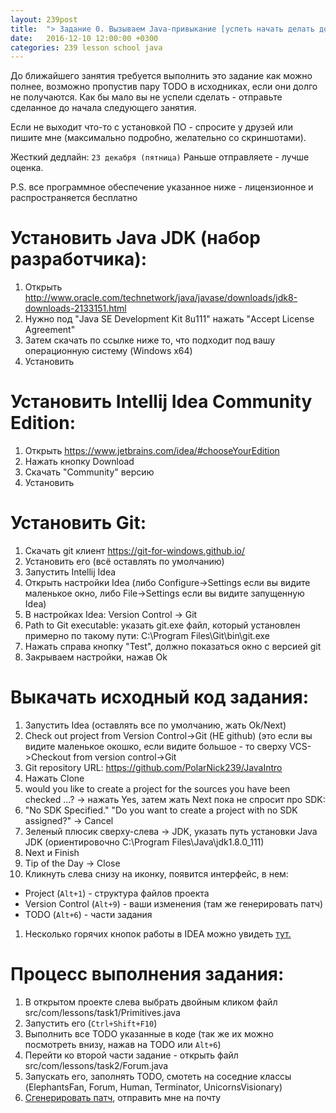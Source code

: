 ```yaml
---
layout: 239post
title:  "> Задание 0. Вызываем Java-привыкание [успеть начать делать до следующего занятия]"
date:   2016-12-10 12:00:00 +0300
categories: 239 lesson school java
---
```


До ближайшего занятия требуется выполнить это задание как можно полнее, возможно пропустив пару TODO в исходниках, если они долго не получаются. Как бы мало вы не успели сделать - отправьте сделанное до начала следующего занятия. 

Если не выходит что-то с установкой ПО - спросите у друзей или пишите мне (максимально подробно, желательно со скриншотами).

Жесткий дедлайн: `23 декабря (пятница)` Раньше отправляете - лучше оценка.

P.S. все программное обеспечение указанное ниже - лицензионное и распространяется бесплатно

Установить Java JDK (набор разработчика):
=========================================
1. Открыть <a href="http://www.oracle.com/technetwork/java/javase/downloads/jdk8-downloads-2133151.html">http://www.oracle.com/technetwork/java/javase/downloads/jdk8-downloads-2133151.html</a>
2. Нужно под "Java SE Development Kit 8u111" нажать "Accept License Agreement"
3. Затем скачать по ссылке ниже то, что подходит под вашу операционную систему (Windows x64)
4. Установить

Установить Intellij Idea Community Edition:
===========================================
1. Открыть <a href="https://www.jetbrains.com/idea/#chooseYourEdition">https://www.jetbrains.com/idea/#chooseYourEdition</a>
2. Нажать кнопку Download
3. Скачать "Community" версию
4. Установить

Установить Git:
===============
1. Скачать git клиент <a href="https://git-for-windows.github.io/">https://git-for-windows.github.io/</a>
1. Установить его (всё оставлять по умолчанию)
1. Запустить Intellij Idea
1. Открыть настройки Idea (либо Configure->Settings если вы видите маленькое окно, либо File->Settings если вы видите запущенную Idea)
1. В настройках Idea: Version Control -> Git
1. Path to Git executable: указать git.exe файл, который установлен примерно по такому пути: C:\Program Files\Git\bin\git.exe
1. Нажать справа кнопку "Test", должно показаться окно с версией git
1. Закрываем настройки, нажав Ok

Выкачать исходный код задания:
==============================
1. Запустить Idea (оставлять все по умолчанию, жать Ok/Next)
1. Check out project from Version Control->Git (НЕ github) (это если вы видите маленькое окошко, если видите большое - то сверху VCS->Checkout from version control->Git
1. Git repository URL: <a href="https://github.com/PolarNick239/JavaIntro">https://github.com/PolarNick239/JavaIntro</a>
1. Нажать Clone
1. would you like to create a project for the sources you have been checked ...? -> нажать Yes, затем жать Next пока не спросит про SDK:
1. "No SDK Specified." "Do you want to create a project with no SDK assigned?" -> Cancel
1. Зеленый плюсик сверху-слева -> JDK, указать путь установки Java JDK (ориентировочно C:\Program Files\Java\jdk1.8.0_111)
1. Next и Finish
1. Tip of the Day -> Close
1. Кликнуть слева снизу на иконку, появится интерфейс, в нем:
 - Project (`Alt+1`) - структура файлов проекта
 - Version Control (`Alt+9`) - ваши изменения (там же генерировать патч)
 - TODO (`Alt+6`) - части задания
1. Несколько горячих кнопок работы в IDEA можно увидеть [тут.](/lessons/239/lesson/school/1914/08/18/IDEA-hotkeys.html)

Процесс выполнения задания:
===========================
1. В открытом проекте слева выбрать двойным кликом файл src/com/lessons/task1/Primitives.java
2. Запустить его (`Ctrl+Shift+F10`)
3. Выполнить все TODO указанные в коде (так же их можно посмотреть внизу, нажав на TODO или `Alt+6`)
4. Перейти ко второй части задание - открыть файл src/com/lessons/task2/Forum.java
5. Запускать его, заполнять TODO, смотеть на соседние классы (ElephantsFan, Forum, Human, Terminator, UnicornsVisionary)
6. [Сгенерировать патч](/lessons/239/lesson/school/1703/06/16/Patch.html), отправить мне на почту
